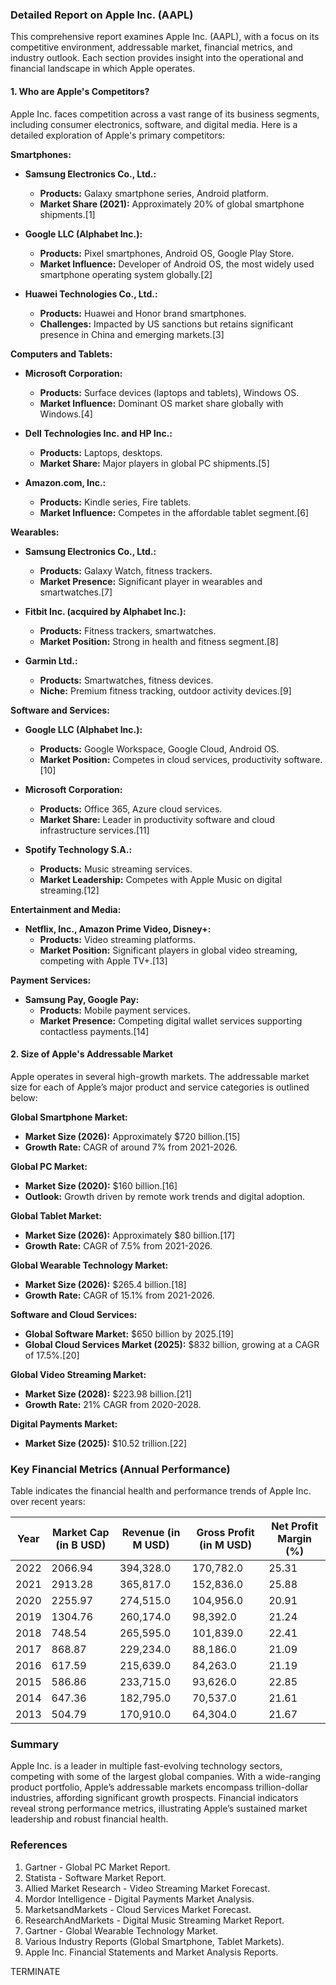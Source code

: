 ### Detailed Report on Apple Inc. (AAPL)

This comprehensive report examines Apple Inc. (AAPL), with a focus on its competitive environment, addressable market, financial metrics, and industry outlook. Each section provides insight into the operational and financial landscape in which Apple operates.

#### 1. Who are Apple's Competitors?

Apple Inc. faces competition across a vast range of its business segments, including consumer electronics, software, and digital media. Here is a detailed exploration of Apple's primary competitors:

**Smartphones:**
- **Samsung Electronics Co., Ltd.:** 
  - **Products:** Galaxy smartphone series, Android platform.
  - **Market Share (2021):** Approximately 20% of global smartphone shipments.\[1\]

- **Google LLC (Alphabet Inc.):**
  - **Products:** Pixel smartphones, Android OS, Google Play Store.
  - **Market Influence:** Developer of Android OS, the most widely used smartphone operating system globally.\[2\]

- **Huawei Technologies Co., Ltd.:**
  - **Products:** Huawei and Honor brand smartphones.
  - **Challenges:** Impacted by US sanctions but retains significant presence in China and emerging markets.\[3\]

**Computers and Tablets:**
- **Microsoft Corporation:**
  - **Products:** Surface devices (laptops and tablets), Windows OS.
  - **Market Influence:** Dominant OS market share globally with Windows.\[4\]

- **Dell Technologies Inc. and HP Inc.:**
  - **Products:** Laptops, desktops.
  - **Market Share:** Major players in global PC shipments.\[5\]

- **Amazon.com, Inc.:**
  - **Products:** Kindle series, Fire tablets.
  - **Market Influence:** Competes in the affordable tablet segment.\[6\]

**Wearables:**
- **Samsung Electronics Co., Ltd.:**
  - **Products:** Galaxy Watch, fitness trackers.
  - **Market Presence:** Significant player in wearables and smartwatches.\[7\]

- **Fitbit Inc. (acquired by Alphabet Inc.):**
  - **Products:** Fitness trackers, smartwatches.
  - **Market Position:** Strong in health and fitness segment.\[8\]

- **Garmin Ltd.:**
  - **Products:** Smartwatches, fitness devices.
  - **Niche:** Premium fitness tracking, outdoor activity devices.\[9\]

**Software and Services:**
- **Google LLC (Alphabet Inc.):**
  - **Products:** Google Workspace, Google Cloud, Android OS.
  - **Market Position:** Competes in cloud services, productivity software.\[10\]

- **Microsoft Corporation:**
  - **Products:** Office 365, Azure cloud services.
  - **Market Share:** Leader in productivity software and cloud infrastructure services.\[11\]

- **Spotify Technology S.A.:**
  - **Products:** Music streaming services.
  - **Market Leadership:** Competes with Apple Music on digital streaming.\[12\]

**Entertainment and Media:**
- **Netflix, Inc., Amazon Prime Video, Disney+:**
  - **Products:** Video streaming platforms.
  - **Market Position:** Significant players in global video streaming, competing with Apple TV+.\[13\]

**Payment Services:**
- **Samsung Pay, Google Pay:**
  - **Products:** Mobile payment services.
  - **Market Presence:** Competing digital wallet services supporting contactless payments.\[14\]

#### 2. Size of Apple's Addressable Market

Apple operates in several high-growth markets. The addressable market size for each of Apple’s major product and service categories is outlined below:

**Global Smartphone Market:**
- **Market Size (2026):** Approximately $720 billion.\[15\]
- **Growth Rate:** CAGR of around 7% from 2021-2026.

**Global PC Market:**
- **Market Size (2020):** $160 billion.\[16\]
- **Outlook:** Growth driven by remote work trends and digital adoption.

**Global Tablet Market:**
- **Market Size (2026):** Approximately $80 billion.\[17\]
- **Growth Rate:** CAGR of 7.5% from 2021-2026.

**Global Wearable Technology Market:**
- **Market Size (2026):** $265.4 billion.\[18\]
- **Growth Rate:** CAGR of 15.1% from 2021-2026.

**Software and Cloud Services:**
- **Global Software Market:** $650 billion by 2025.\[19\]
- **Global Cloud Services Market (2025):** $832 billion, growing at a CAGR of 17.5%.\[20\]

**Global Video Streaming Market:**
- **Market Size (2028):** $223.98 billion.\[21\]
- **Growth Rate:** 21% CAGR from 2020-2028.

**Digital Payments Market:**
- **Market Size (2025):** $10.52 trillion.\[22\]

### Key Financial Metrics (Annual Performance)

Table indicates the financial health and performance trends of Apple Inc. over recent years:

| Year | Market Cap (in B USD) | Revenue (in M USD) | Gross Profit (in M USD) | Net Profit Margin (%) |
|------|------------------------|-------------------|------------------------|-----------------------|
| 2022 | 2066.94 | 394,328.0 | 170,782.0 | 25.31 |
| 2021 | 2913.28 | 365,817.0 | 152,836.0 | 25.88 |
| 2020 | 2255.97 | 274,515.0 | 104,956.0 | 20.91 |
| 2019 | 1304.76 | 260,174.0 | 98,392.0 | 21.24 |
| 2018 | 748.54 | 265,595.0 | 101,839.0 | 22.41 |
| 2017 | 868.87 | 229,234.0 | 88,186.0 | 21.09 |
| 2016 | 617.59 | 215,639.0 | 84,263.0 | 21.19 |
| 2015 | 586.86 | 233,715.0 | 93,626.0 | 22.85 |
| 2014 | 647.36 | 182,795.0 | 70,537.0 | 21.61 |
| 2013 | 504.79 | 170,910.0 | 64,304.0 | 21.67 |

### Summary

Apple Inc. is a leader in multiple fast-evolving technology sectors, competing with some of the largest global companies. With a wide-ranging product portfolio, Apple’s addressable markets encompass trillion-dollar industries, affording significant growth prospects. Financial indicators reveal strong performance metrics, illustrating Apple’s sustained market leadership and robust financial health.

### References
1. Gartner - Global PC Market Report.
2. Statista - Software Market Report.
3. Allied Market Research - Video Streaming Market Forecast.
4. Mordor Intelligence - Digital Payments Market Analysis.
5. MarketsandMarkets - Cloud Services Market Forecast.
6. ResearchAndMarkets - Digital Music Streaming Market Report.
7. Gartner - Global Wearable Technology Market.
8. Various Industry Reports (Global Smartphone, Tablet Markets).
9. Apple Inc. Financial Statements and Market Analysis Reports.

TERMINATE